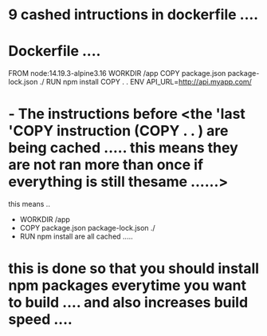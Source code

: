 # 9 cashed intructions in dockerfile  .... 


# Dockerfile .... 

FROM  node:14.19.3-alpine3.16
WORKDIR /app 
COPY package.json package-lock.json ./
RUN npm install 
COPY . .
ENV API_URL=http://api.myapp.com/ 


# - The instructions before <the 'last 'COPY instruction (COPY . . ) are being cached ..... this means they are not ran more than once if everything is still thesame ......>

this means ..

- WORKDIR /app 
- COPY package.json package-lock.json ./
- RUN npm install 
are all cached .....

# this is done so that you should install npm packages everytime you want to build .... and also increases build speed .... 








